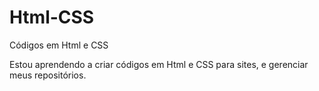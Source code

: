 # Html-CSS
 Códigos em Html e CSS

Estou aprendendo a criar códigos em Html e CSS para sites, e gerenciar meus repositórios.

